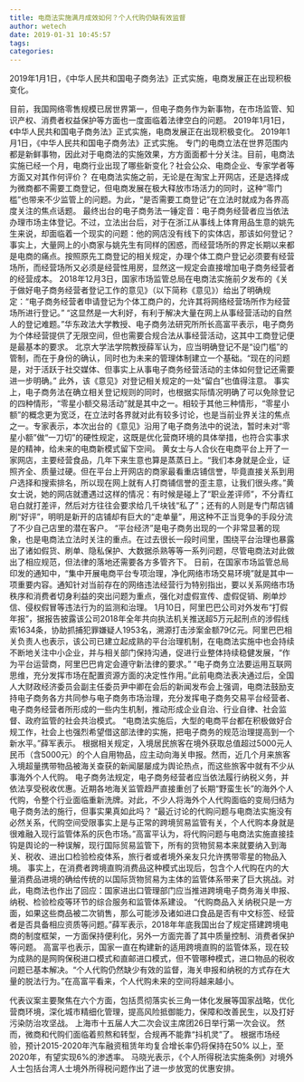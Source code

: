 ```yaml
---
title: 电商法实施满月成效如何？个人代购仍缺有效监督
author: wetech
date: 2019-01-31 10:45:57
tags: 
categories: 
---
```

2019年1月1日，《中华人民共和国电子商务法》正式实施，电商发展正在出现积极变化。
<!-- more -->
目前，我国网络零售规模已居世界第一，但电子商务作为新事物，在市场监管、知识产权、消费者权益保护等方面也一度面临着法律空白的问题。
2019年1月1日，《中华人民共和国电子商务法》正式实施，电商发展正在出现积极变化。
2019年1月1日，《中华人民共和国电子商务法》正式实施。
专门的电商立法在世界范围内都是新鲜事物，因此对于电商法的实施效果，方方面面都十分关注。目前，电商法实施已经一个月，电商行业出现了哪些新变化？社会公众、电商企业、专家学者等方面又对其作何评价？
在电商法实施之前，无论是在淘宝上开网店，还是选择成为微商都不需要工商登记，但电商发展在极大释放市场活力的同时，这种“零门槛”也带来不少监管上的问题。为此，“是否需要工商登记”在立法时就成为各界高度关注的焦点话题。
最终出台的电子商务法一锤定音：电子商务经营者应当依法办理市场主体登记。不过，立法出台后，对于在浙江从事线上体育用品生意的姚先生来说，却面临着一个现实的问题：他的网店没有线下的实体店，那该如何登记？
事实上，大量网上的小商家与姚先生有同样的困惑，而经营场所的界定长期以来都是电商的痛点。按照原先工商登记的相关规定，办理个体工商户登记必须要有经营场所，而经营场所又必须是经营性用房，显然这一规定会直接增加电子商务经营者的经营成本。
2018年12月3日，国家市场监管总局在电商法实施前夕发布的《关于做好电子商务经营者登记工作的意见》（以下简称《意见》）给出了明确规定：“电子商务经营者申请登记为个体工商户的，允许其将网络经营场所作为经营场所进行登记。”
“这显然是一大利好，有利于解决大量在网上从事经营活动的自然人的登记难题。”华东政法大学教授、电子商务法研究所所长高富平表示，电子商务为个体经营提供了无限空间，但也需要合规合法从事经营活动，这其中工商登记便是最基本的要求。
北京大学法学院教授薛军认为，应当明确登记不是“设门槛”的管制，而在于身份的确认，同时也为未来的管理体制建立一个基础。“现在的问题是，对于活跃于社交媒体、但事实上从事电子商务经营活动的主体如何登记还需要进一步明确。”
此外，该《意见》对登记相关规定的一处“留白”也值得注意。
事实上，电子商务法在确立相关登记规则的同时，也根据实际情况明确了可以免除登记的四种情形，“零星小额交易活动”就是其中之一。相较于其他三种情形，“零星小额”的概念更为宽泛，在立法时各界就对此有较多讨论，也是当前业界关注的焦点之一。专家表示，本次出台的《意见》沿用了电子商务法中的说法，暂时未对“零星小额”做“一刀切”的硬性规定，这既是优化营商环境的具体举措，也符合实事求是的精神，给未来的电商新模式留下空间。
黄女士与人合伙在电商平台上开了一家网店，主要经营食品，几年下来生意也算是蒸蒸日上。“我们本身就是企业，证照齐全、质量过硬。但在平台上开网店的商家最看重店铺信誉，毕竟直接关系到用户选择和搜索排名，所以现在网上就有人打商铺信誉的歪主意，让我们很头疼。”黄女士说，她的网店就遭遇过这样的情况：有时候是碰上了“职业差评师”，不分青红皂白就打差评，然后对方往往会要求给几千块钱“私了”；还有的人则是专门帮店铺刷“好评”，明明是新开的店铺却有巨大的“走单量”，用这种不正当竞争的手段分流了不少自己店里的潜在客户。
“平台经济”是电子商务出现的一个非常显著的现象，也是电商法立法时关注的重点。在过去很长一段时间里，围绕平台治理也暴露出了诸如假货、刷单、隐私保护、大数据杀熟等等一系列问题，尽管电商法对此做出了相应规范，但法律的落地还需要各方多管齐下。
日前，在国家市场监管总局印发的通知中，“集中开展电商平台专项治理，净化网络市场交易环境”就是其中一项重要内容。通知针对当前存在的网络违法经营行为特别指出，要以关系网络市场秩序和消费者切身利益的突出问题为重点，强化对虚假宣传、虚假促销、刷单炒信、侵权假冒等违法行为的监测和治理。
1月10日，阿里巴巴公司对外发布“打假年报”，据报告披露该公司2018年全年共向执法机关推送超5万元起刑点的涉假线索1634条，协助抓捕犯罪嫌疑人1953名，溯源打击涉案金额79亿元。阿里巴巴相关负责人也表示，该公司已建立起成熟的平台治理机制，在电商法实施中也会持续不断地关注中小企业，并与相关部门保持沟通，促进行业整体持续稳健发展，“作为平台运营商，阿里巴巴肯定会遵守新法律的要求。”
“电子商务立法要运用互联网思维，充分发挥市场在配置资源方面的决定性作用。”此前电商法表决通过后，全国人大财政经济委员会副主任委员尹中卿在会后的新闻发布会上强调，电商法鼓励支持电子商务各方共同参与电子商务市场治理，充分发挥电子商务交易平台经营者、电子商务经营者所形成的一些内生机制，推动形成企业自治、行业自律、社会监督、政府监管的社会共治模式。
“电商法实施后，大型的电商平台都在积极做好合规工作，社会上也强烈希望借这部法律的实施，把电子商务的规范治理提高到一个新水平。”薛军表示。
根据相关规定，入境居民旅客在境外获取总值超过5000元人民币（含5000元）的个人自用物品，应主动向海关申报。然而，近几个月来旅客入境超量携带物品被海关查获的新闻屡屡成为舆论热点，而这些旅客中就有不少从事海外个人代购。
电子商务法规定，电子商务经营者应当依法履行纳税义务，并依法享受税收优惠。近期各地海关监管趋严直接重创了长期“野蛮生长”的海外个人代购，令整个行业面临重新洗牌。对此，不少人将海外个人代购面临的变局归结为电子商务法的施行，但事实果真如此吗？
“最近讨论的代购问题与电商法实施没有必然关系，代购空间受限事实上是与正常的跨境贸易监管有关，个人代购本身就是很难融入现行监管体系的灰色市场。”高富平认为，将代购问题与电商法实施直接挂钩是舆论的一种误解，现行国际贸易监管下，所有的货物贸易本来就要纳入到海关、税收、进出口检验检疫体系，旅行者或者境外亲友只允许携带零星的物品入境。
事实上，在消费者跨境直购消费品这种模式出现后，包含个人代购在内的大量消费品进境的确给传统的以国际货物贸易为主体的监管体系带来了巨大挑战。对此，电商法也作出了回应：国家进出口管理部门应当推进跨境电子商务海关申报、纳税、检验检疫等环节的综合服务和监管体系建设。
“代购商品入关纳税只是一方面，如果这些商品被二次销售，那么可能涉及诸如进口食品是否有中文标签、经营者是否具备相应资质等问题。”薛军表示，2018年年底我国出台了规定搭建跨境电商的制度框架，一方面保持便利化，另外一方面完善了其中质量控制、消费者保护等问题。
高富平也表示，国家一直在构建新的适用跨境直购的监管体系，现在较为成熟的是网购保税进口模式和直邮进口模式，但不管哪种模式，进口物品的税收问题已基本解决。“个人代购仍然缺少有效的监督，海关申报和纳税的方式存在大量的脱法行为。”在高富平看来，个人代购未来的空间将越来越小。
 
 
代表议案主要聚焦在六个方面，包括贯彻落实长三角一体化发展等国家战略，优化营商环境，深化城市精细化管理，提高风险抵御能力，保障和改善民生，以及打好污染防治攻坚战。
上海市十五届人大二次会议主席团26日举行第一次会议。
然而，微商和代购们面临着煎熬和转型，合规再不能靠“抖机灵”了。
根据市场经验，预计2015-2020年汽车融资租赁年均复合增长率仍将保持在50% 以上，至2020年，有望实现6%的渗透率。
马晓光表示，《个人所得税法实施条例》对境外人士包括台湾人士境外所得税问题作出了进一步放宽的优惠安排。
